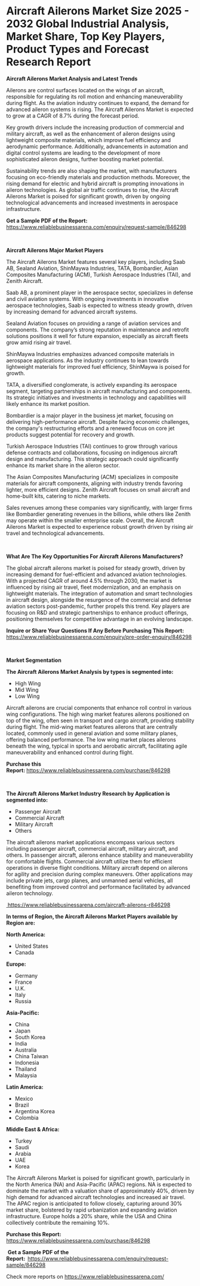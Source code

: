 <p><h1>Aircraft Ailerons Market Size 2025 - 2032 Global Industrial Analysis, Market Share, Top Key Players, Product Types and Forecast Research Report</h1></p><p><strong>Aircraft Ailerons Market Analysis and Latest Trends</strong></p>
<p><p>Ailerons are control surfaces located on the wings of an aircraft, responsible for regulating its roll motion and enhancing maneuverability during flight. As the aviation industry continues to expand, the demand for advanced aileron systems is rising. The Aircraft Ailerons Market is expected to grow at a CAGR of 8.7% during the forecast period. </p><p>Key growth drivers include the increasing production of commercial and military aircraft, as well as the enhancement of aileron designs using lightweight composite materials, which improve fuel efficiency and aerodynamic performance. Additionally, advancements in automation and digital control systems are leading to the development of more sophisticated aileron designs, further boosting market potential.</p><p>Sustainability trends are also shaping the market, with manufacturers focusing on eco-friendly materials and production methods. Moreover, the rising demand for electric and hybrid aircraft is prompting innovations in aileron technologies. As global air traffic continues to rise, the Aircraft Ailerons Market is poised for significant growth, driven by ongoing technological advancements and increased investments in aerospace infrastructure.</p></p>
<p><strong>Get a Sample PDF of the Report:&nbsp;</strong> <a href="https://www.reliablebusinessarena.com/enquiry/request-sample/846298?utm_campaign=2177&utm_medium=2&utm_source=Github&utm_content=ia&utm_term=30032025&utm_id=aircraft-ailerons">https://www.reliablebusinessarena.com/enquiry/request-sample/846298</a></p>
<p>&nbsp;</p>
<p><strong>Aircraft Ailerons Major Market Players</strong></p>
<p><p>The Aircraft Ailerons Market features several key players, including Saab AB, Sealand Aviation, ShinMaywa Industries, TATA, Bombardier, Asian Composites Manufacturing (ACM), Turkish Aerospace Industries (TAI), and Zenith Aircraft. </p><p>Saab AB, a prominent player in the aerospace sector, specializes in defense and civil aviation systems. With ongoing investments in innovative aerospace technologies, Saab is expected to witness steady growth, driven by increasing demand for advanced aircraft systems.</p><p>Sealand Aviation focuses on providing a range of aviation services and components. The company’s strong reputation in maintenance and retrofit solutions positions it well for future expansion, especially as aircraft fleets grow amid rising air travel.</p><p>ShinMaywa Industries emphasizes advanced composite materials in aerospace applications. As the industry continues to lean towards lightweight materials for improved fuel efficiency, ShinMaywa is poised for growth. </p><p>TATA, a diversified conglomerate, is actively expanding its aerospace segment, targeting partnerships in aircraft manufacturing and components. Its strategic initiatives and investments in technology and capabilities will likely enhance its market position.</p><p>Bombardier is a major player in the business jet market, focusing on delivering high-performance aircraft. Despite facing economic challenges, the company's restructuring efforts and a renewed focus on core jet products suggest potential for recovery and growth.</p><p>Turkish Aerospace Industries (TAI) continues to grow through various defense contracts and collaborations, focusing on indigenous aircraft design and manufacturing. This strategic approach could significantly enhance its market share in the aileron sector.</p><p>The Asian Composites Manufacturing (ACM) specializes in composite materials for aircraft components, aligning with industry trends favoring lighter, more efficient designs. Zenith Aircraft focuses on small aircraft and home-built kits, catering to niche markets.</p><p>Sales revenues among these companies vary significantly, with larger firms like Bombardier generating revenues in the billions, while others like Zenith may operate within the smaller enterprise scale. Overall, the Aircraft Ailerons Market is expected to experience robust growth driven by rising air travel and technological advancements.</p></p>
<p>&nbsp;</p>
<p><strong>What Are The Key Opportunities For Aircraft Ailerons Manufacturers?</strong></p>
<p><p>The global aircraft ailerons market is poised for steady growth, driven by increasing demand for fuel-efficient and advanced aviation technologies. With a projected CAGR of around 4.5% through 2030, the market is influenced by rising air travel, fleet modernization, and an emphasis on lightweight materials. The integration of automation and smart technologies in aircraft design, alongside the resurgence of the commercial and defense aviation sectors post-pandemic, further propels this trend. Key players are focusing on R&D and strategic partnerships to enhance product offerings, positioning themselves for competitive advantage in an evolving landscape.</p></p>
<p><strong>Inquire or Share Your Questions If Any Before Purchasing This Report:</strong> <a href="https://www.reliablebusinessarena.com/enquiry/pre-order-enquiry/846298?utm_campaign=2177&utm_medium=2&utm_source=Github&utm_content=ia&utm_term=30032025&utm_id=aircraft-ailerons">https://www.reliablebusinessarena.com/enquiry/pre-order-enquiry/846298</a></p>
<p>&nbsp;</p>
<p><strong>Market Segmentation</strong></p>
<p><strong>The Aircraft Ailerons Market Analysis by types is segmented into:</strong></p>
<p><ul><li>High Wing</li><li>Mid Wing</li><li>Low Wing</li></ul></p>
<p><p>Aircraft ailerons are crucial components that enhance roll control in various wing configurations. The high wing market features ailerons positioned on top of the wing, often seen in transport and cargo aircraft, providing stability during flight. The mid-wing market features ailerons that are centrally located, commonly used in general aviation and some military planes, offering balanced performance. The low wing market places ailerons beneath the wing, typical in sports and aerobatic aircraft, facilitating agile maneuverability and enhanced control during flight.</p></p>
<p><strong>Purchase this Report:&nbsp;</strong><a href="https://www.reliablebusinessarena.com/purchase/846298?utm_campaign=2177&utm_medium=2&utm_source=Github&utm_content=ia&utm_term=30032025&utm_id=aircraft-ailerons">https://www.reliablebusinessarena.com/purchase/846298</a></p>
<p>&nbsp;</p>
<p><strong>The Aircraft Ailerons Market Industry Research by Application is segmented into:</strong></p>
<p><ul><li>Passenger Aircraft</li><li>Commercial Aircraft</li><li>Military Aircraft</li><li>Others</li></ul></p>
<p><p>The aircraft ailerons market applications encompass various sectors including passenger aircraft, commercial aircraft, military aircraft, and others. In passenger aircraft, ailerons enhance stability and maneuverability for comfortable flights. Commercial aircraft utilize them for efficient operations in diverse flight conditions. Military aircraft depend on ailerons for agility and precision during complex maneuvers. Other applications may include private jets, cargo planes, and unmanned aerial vehicles, all benefiting from improved control and performance facilitated by advanced aileron technology.</p></p>
<p><a href="https://www.reliablebusinessarena.com/aircraft-ailerons-r846298?utm_campaign=2177&utm_medium=2&utm_source=Github&utm_content=ia&utm_term=30032025&utm_id=aircraft-ailerons">&nbsp;https://www.reliablebusinessarena.com/aircraft-ailerons-r846298</a></p>
<p><strong>In terms of Region, the Aircraft Ailerons Market Players available by Region are:</strong></p>
<p>
    <p> <strong> North America: </strong>
        <ul>
            <li>United States</li>
            <li>Canada</li>
        </ul>
        </p> 
    <p> <strong> Europe: </strong>
        <ul>
            <li>Germany</li>
            <li>France</li>
            <li>U.K.</li>
            <li>Italy</li>
            <li>Russia</li>
        </ul>
        </p> 
    <p> <strong> Asia-Pacific: </strong>
        <ul>
            <li>China</li>
            <li>Japan</li>
            <li>South Korea</li>
            <li>India</li>
            <li>Australia</li>
            <li>China Taiwan</li>
            <li>Indonesia</li>
            <li>Thailand</li>
            <li>Malaysia</li>
        </ul>
        </p> 
    <p> <strong> Latin America: </strong>
        <ul>
            <li>Mexico</li>
            <li>Brazil</li>
            <li>Argentina Korea</li>
            <li>Colombia</li>
        </ul>
        </p> 
    <p> <strong> Middle East & Africa: </strong>
        <ul>
            <li>Turkey</li>
            <li>Saudi</li>
            <li>Arabia</li>
            <li>UAE</li>
            <li>Korea</li>
        </ul>
    </p>
    </p>
<p><p>The Aircraft Ailerons Market is poised for significant growth, particularly in the North America (NA) and Asia-Pacific (APAC) regions. NA is expected to dominate the market with a valuation share of approximately 40%, driven by high demand for advanced aircraft technologies and increased air travel. The APAC region is anticipated to follow closely, capturing around 30% market share, bolstered by rapid urbanization and expanding aviation infrastructure. Europe holds a 20% share, while the USA and China collectively contribute the remaining 10%.</p></p>
<p><strong>Purchase this Report: </strong><a href="https://www.reliablebusinessarena.com/purchase/846298?utm_campaign=2177&utm_medium=2&utm_source=Github&utm_content=ia&utm_term=30032025&utm_id=aircraft-ailerons">https://www.reliablebusinessarena.com/purchase/846298</a></p>
<p>&nbsp;<strong>Get a Sample PDF of the Report:&nbsp;&nbsp;</strong><a href="https://www.reliablebusinessarena.com/enquiry/request-sample/846298?utm_campaign=2177&utm_medium=2&utm_source=Github&utm_content=ia&utm_term=30032025&utm_id=aircraft-ailerons">https://www.reliablebusinessarena.com/enquiry/request-sample/846298</a></p>
<p><strong></strong></p>
<p>Check more reports on <a href="https://www.reliablebusinessarena.com/?utm_campaign=2177&utm_medium=2&utm_source=Github&utm_content=ia&utm_term=30032025&utm_id=aircraft-ailerons">https://www.reliablebusinessarena.com/</a></p>